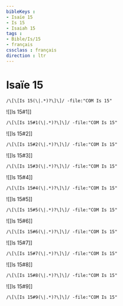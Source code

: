 ```yaml
---
bibleKeys : 
- Isaïe 15
- Is 15
- Isaiah 15
tags : 
- Bible/Is/15
- français
cssclass : français
direction : ltr
---
```


# Isaïe 15

```query
/\[\[Is 15(\|.*)?\]\]/ -file:"COM Is 15"
```



![[Is 15#1]]

```query
/\[\[Is 15#1(\|.*)?\]\]/ -file:"COM Is 15"
```

![[Is 15#2]]

```query
/\[\[Is 15#2(\|.*)?\]\]/ -file:"COM Is 15"
```

![[Is 15#3]]

```query
/\[\[Is 15#3(\|.*)?\]\]/ -file:"COM Is 15"
```

![[Is 15#4]]

```query
/\[\[Is 15#4(\|.*)?\]\]/ -file:"COM Is 15"
```

![[Is 15#5]]

```query
/\[\[Is 15#5(\|.*)?\]\]/ -file:"COM Is 15"
```

![[Is 15#6]]

```query
/\[\[Is 15#6(\|.*)?\]\]/ -file:"COM Is 15"
```

![[Is 15#7]]

```query
/\[\[Is 15#7(\|.*)?\]\]/ -file:"COM Is 15"
```

![[Is 15#8]]

```query
/\[\[Is 15#8(\|.*)?\]\]/ -file:"COM Is 15"
```

![[Is 15#9]]

```query
/\[\[Is 15#9(\|.*)?\]\]/ -file:"COM Is 15"
```

